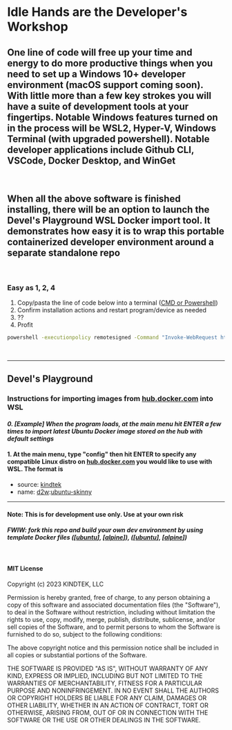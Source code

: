 # Idle Hands are the **Developer's Workshop**

## One line of code will free up your time and energy to do more productive things when you need to set up a Windows 10+ developer environment (macOS support coming soon). With little more than a few key strokes you will have a suite of development tools at your fingertips. Notable Windows features turned on in the process will be WSL2, Hyper-V, Windows Terminal (with upgraded powershell). Notable developer applications include Github CLI, VSCode, Docker Desktop, and WinGet

&nbsp;

## When all the above software is finished installing, there will be an option to launch the Devel's Playground WSL Docker import tool. It demonstrates how easy it is to wrap this portable containerized developer environment around a separate standalone repo

&nbsp;

### Easy as 1, 2, 4

1. Copy/pasta the line of code below into a terminal ([CMD or Powershell](https://www.wikihow.com/Open-Terminal-in-Windows))
2. Confirm installation actions and restart program/device as needed
3. ??
4. Profit

```bat
powershell -executionpolicy remotesigned -Command "Invoke-WebRequest https://raw.githubusercontent.com/kindtek/powerhell-remote/devels-workshop/install.ps1 -OutFile install-kindtek-devels-workshop.ps1; powershell -executionpolicy remotesigned -File install-kindtek-devels-workshop.ps1"
```

<!-- ###### also found in [[copypasta.cmd](scripts/powerhell-remote/copypasta.cmd)] -->

&nbsp;

---

## Devel's Playground

### **Instructions for importing images from [hub.docker.com](https://hub.docker.com/) into WSL**

#### _0. [Example] When the program loads, at the main menu hit ENTER a few times to import latest Ubuntu Docker image stored on the hub with default settings_

#### 1. At the main menu, type "config" then hit ENTER to specify any compatible Linux distro on [hub.docker.com](https://hub.docker.com/) you would like to use with WSL. The format is

- source: [kindtek](https://hub.docker.com/u/kindtek)
- name: [d2w](https://hub.docker.com/r/kindtek/d2w/tags):[ubuntu-skinny](https://hub.docker.com/layers/kindtek/d2w/ubuntu-skinny/images/)

---

#### **Note: This is for development use only. Use at your own risk**

#### _FWIW: fork this repo and build your own dev environment by using template Docker files ([[ubuntu](docker-compose.ubuntu.yaml)], [[alpine](docker-compose.alpine.yaml)]), ([[ubuntu](dockerfile.ubuntu.yaml)], [[alpine](dockerfile.alpine.yaml)])_

&nbsp;

#### MIT License

Copyright (c) 2023 KINDTEK, LLC

Permission is hereby granted, free of charge, to any person obtaining a copy
of this software and associated documentation files (the "Software"), to deal
in the Software without restriction, including without limitation the rights
to use, copy, modify, merge, publish, distribute, sublicense, and/or sell
copies of the Software, and to permit persons to whom the Software is
furnished to do so, subject to the following conditions:

The above copyright notice and this permission notice shall be included in all
copies or substantial portions of the Software.

THE SOFTWARE IS PROVIDED "AS IS", WITHOUT WARRANTY OF ANY KIND, EXPRESS OR
IMPLIED, INCLUDING BUT NOT LIMITED TO THE WARRANTIES OF MERCHANTABILITY,
FITNESS FOR A PARTICULAR PURPOSE AND NONINFRINGEMENT. IN NO EVENT SHALL THE
AUTHORS OR COPYRIGHT HOLDERS BE LIABLE FOR ANY CLAIM, DAMAGES OR OTHER
LIABILITY, WHETHER IN AN ACTION OF CONTRACT, TORT OR OTHERWISE, ARISING FROM,
OUT OF OR IN CONNECTION WITH THE SOFTWARE OR THE USE OR OTHER DEALINGS IN THE
SOFTWARE.
